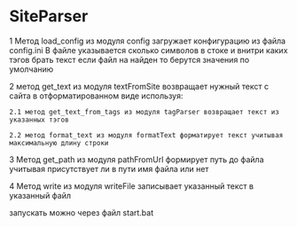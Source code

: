 # SiteParser
1 Метод load_config из модуля config загружает конфигурацию из файла config.ini
	В файле указывается сколько символов в стоке и внитри каких тэгов брать текст
	если файл на найден то берутся значения по умолчанию

2 метод get_text из модуля textFromSite возвращает нужный текст с сайта в отформатированном виде используя:

	2.1 метод get_text_from_tags из модуля tagParser возвращает текст из указанных тэгов

	2.2 метод format_text из модуля formatText форматирует текст учитывая максимальную длину строки

3 Метод get_path из модуля pathFromUrl формирует путь до файла учитывая присутствует ли в пути имя файла или нет

4 Метод write из модуля writeFile записывает указанный текст в указанный файл

запускать можно через файл start.bat
